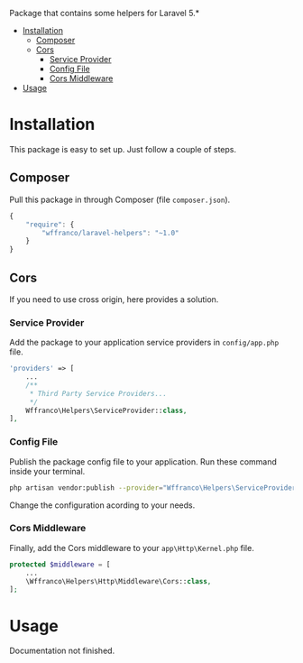 Package that contains some helpers for Laravel 5.*

- [Installation](#installation)
    - [Composer](#composer)
    - [Cors](#composer)
        - [Service Provider](#service-provider)
        - [Config File](#config-file)
        - [Cors Middleware](#cors-middleware)
- [Usage](#usage)

# Installation

This package is easy to set up. Just follow a couple of steps.

## Composer

Pull this package in through Composer (file `composer.json`).

```js
{
    "require": {
        "wffranco/laravel-helpers": "~1.0"
    }
}
```

## Cors

If you need to use cross origin, here provides a solution.

### Service Provider

Add the package to your application service providers in `config/app.php` file.

```php
'providers' => [
    ...
    /**
     * Third Party Service Providers...
     */
    Wffranco\Helpers\ServiceProvider::class,
],
```

### Config File

Publish the package config file to your application. Run these command inside your terminal.
```bash
php artisan vendor:publish --provider="Wffranco\Helpers\ServiceProvider" --tag=config
```
Change the configuration acording to your needs.

### Cors Middleware

Finally, add the Cors middleware to your `app\Http\Kernel.php` file.

```php
protected $middleware = [
    ...
    \Wffranco\Helpers\Http\Middleware\Cors::class,
];
```

# Usage

Documentation not finished.
